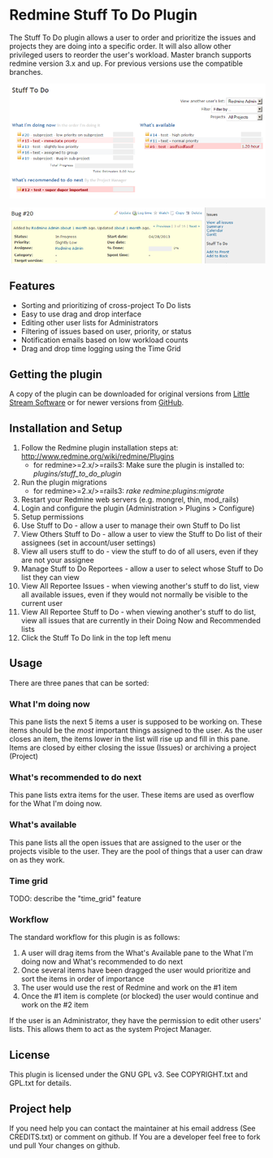 # Redmine Stuff To Do Plugin

The Stuff To Do plugin allows a user to order and prioritize the issues and projects they are doing into a specific order. It will also allow other privileged users to reorder the user's workload.
Master branch supports redmine version 3.x and up. For previous versions use the compatible branches.

![StuffToDo](img/StuffToDo.png "Stuff to Do")

![StuffToDo-Issues](img/StuffToDo-Issue.png "Stuff to Do - Issues Page")

## Features

* Sorting and prioritizing of cross-project To Do lists
* Easy to use drag and drop interface
* Editing other user lists for Administrators
* Filtering of issues based on user, priority, or status
* Notification emails based on low workload counts
* Drag and drop time logging using the Time Grid

## Getting the plugin

A copy of the plugin can be downloaded for original versions from [Little Stream Software](https://projects.littlestreamsoftware.com/projects/redmine-stuff-to-do/files) or for newer versions from [GitHub](http://github.com/neffets/redmine-stuff-to-do-plugin). 


## Installation and Setup

1. Follow the Redmine plugin installation steps at: http://www.redmine.org/wiki/redmine/Plugins
   * for redmine>=2.x/>=rails3: Make sure the plugin is installed to: *plugins/stuff_to_do_plugin*
2. Run the plugin migrations
   * for redmine>=2.x/>=rails3: *rake redmine:plugins:migrate*
3. Restart your Redmine web servers (e.g. mongrel, thin, mod_rails)
4. Login and configure the plugin (Administration > Plugins > Configure)
5. Setup permissions
  1.  Use Stuff to Do - allow a user to manage their own Stuff to Do list
  2. View Others Stuff to Do - allow a user to view the Stuff to Do list of their assignees (set in account/user settings)
  3.  View all users stuff to do - view the stuff to do of all users, even if they are not your assignee
  4.  Manage Stuff to Do Reportees - allow a user to select whose Stuff to Do list they can view
  5.  View All Reportee Issues - when viewing another's stuff to do list, view all available issues, even if they would not normally be visible to the current user
  6.  View All Reportee Stuff to Do - when viewing another's stuff to do list, view all issues that are currently in their Doing Now and Recommended lists
6. Click the Stuff To Do link in the top left menu

## Usage

There are three panes that can be sorted:

### What I'm doing now

This pane lists the next 5 items a user is supposed to be working on.  These items should be the *most* important things assigned to the user.  As the user closes an item, the items lower in the list will rise up and fill in this pane.  Items are closed by either closing the issue (Issues) or archiving a project (Project)

### What's recommended to do next

This pane lists extra items for the user.  These items are used as overflow for the What I'm doing now.

### What's available

This pane lists all the open issues that are assigned to the user or the projects visible to the user.  They are the pool of things that a user can draw on as they work.

### Time grid

TODO: describe the "time_grid" feature

### Workflow

The standard workflow for this plugin is as follows:

1. A user will drag items from the What's Available pane to the What I'm doing now and What's recommended to do next
2. Once several items have been dragged the user would prioritize and sort the items in order of importance
3. The user would use the rest of Redmine and work on the #1 item
4. Once the #1 item is complete (or blocked) the user would continue and work on the #2 item

If the user is an Administrator, they have the permission to edit other users' lists.  This allows them to act as the system Project Manager.

## License

This plugin is licensed under the GNU GPL v3.  See COPYRIGHT.txt and GPL.txt for details.

## Project help

If you need help you can contact the maintainer at his email address (See CREDITS.txt) or comment on github. If You are a developer feel free to fork und pull Your changes on github.

